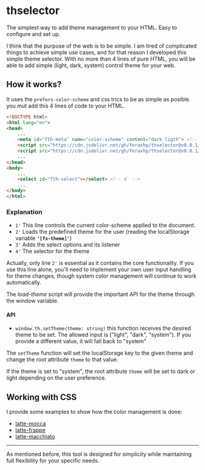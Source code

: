 # thselector

The simplest way to add theme management to your HTML. Easy to configure and set up.

I think that the purpose of the web is to be simple. I am tired of complicated things to achieve simple use cases, and for that reason I developed this simple theme selector. With no more than 4 lines of pure HTML, you will be able to add simple (light, dark, system) control theme for your web.

## How it works?

It uses the `prefers-color-scheme` and css trics to be as simple as posible. you mut add this 4 lines of code to your HTML. 

~~~html
<!DOCTYPE html>
<html lang="en">
<head>
	...
	<meta id="fth-meta" name="color-scheme" content="dark ligth"> <!-- 1' -->
	<script src="https://cdn.jsdelivr.net/gh/feraxhp/thselector@v0.0.1/load-theme.js"></script> <!-- 2' -->
	<script src="https://cdn.jsdelivr.net/gh/feraxhp/thselector@v0.0.1/select-theme.js" defer></script> <!-- 3' -->
	...
</head>
<body>
    ...
	<select id="fth-select"></select> <!-- 4' -->
    ...
</body>
</html>
~~~

### Explanation

- `1'` This line controls the current color-scheme applied to the document.
- `2'` Loads the predefined theme for the user (reading the localStorage variable **`'[fx-theme]'`**)
- `3'` Adds the select options and its listener
- `4'` The selector for the theme

Actually, only line `2'` is essential as it contains the core functionality. If you use this line alone, you'll need to implement your own user input handling for theme changes, though system color management will continue to work automatically.

The *load-theme* script will provide the important API for the theme through the window variable.

#### API
- `window.th.setTheme(theme: string)` this function receives the desired theme to be set.
   The allowed input is ("light", "dark", "system"). If you provide a different value, it will fall back to "system"

The `setTheme` function will set the localStorage key to the given theme and change the root attribute `theme` to that value.

If the theme is set to "system", the root attribute `theme` will be set to dark or light depending on the user preference.

## Working with CSS

I provide some examples to show how the color management is done:
- [latte-mocca](https://github.com/feraxhp/thselector/blob/main/latte-frappe.css)
- [latte-frappe](https://github.com/feraxhp/thselector/blob/main/latte-frappe.css)
- [latte-macchiato](https://github.com/feraxhp/thselector/blob/main/latte-frappe.css)

---
As mentioned before, this tool is designed for simplicity while maintaining full flexibility for your specific needs.
